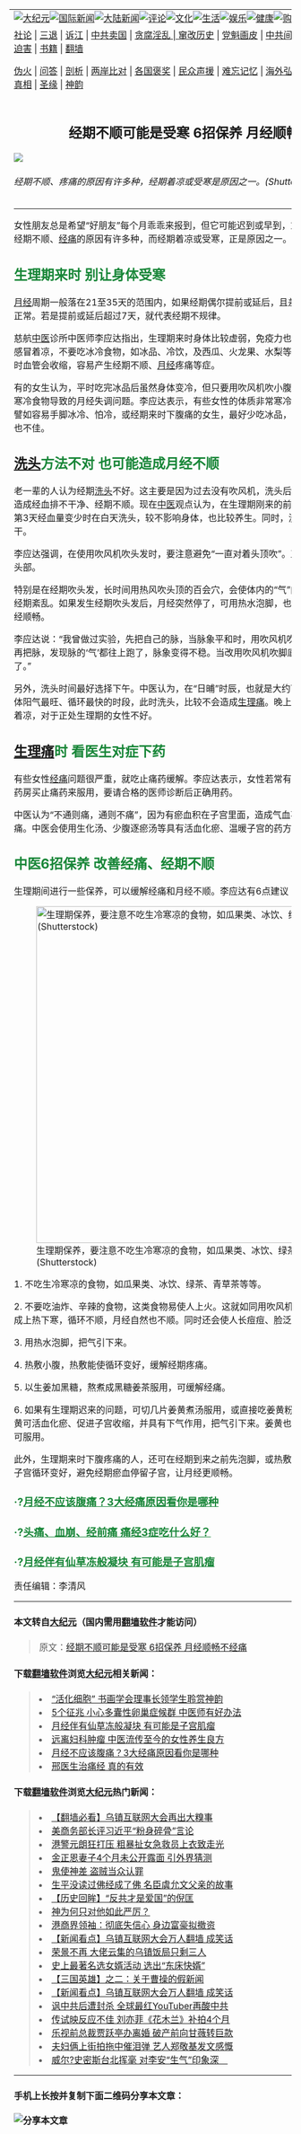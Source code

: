 <a name="1" id="1" target="_blank"></a><span id="1"></span>
<table border="0"><tr><td colspan="2" VALIGN=TOP><a href="https://github.com/brkypg2370/djy/blob/master/gb/nsc413.md#1"><img src="https://raw.githubusercontent.com/brkypg2370/www/master/t/djy/1.jpg" title="大纪元"></a><a href="https://github.com/brkypg2370/djy/blob/master/gb/n24hr.md#1"><img src="https://raw.githubusercontent.com/brkypg2370/www/master/t/djy/3.jpg" title="国际新闻"></a><a href="https://github.com/brkypg2370/djy/blob/master/gb/nsc413.md#1"><img src="https://raw.githubusercontent.com/brkypg2370/www/master/t/djy/4.jpg" title="大陆新闻"></a><a href="https://github.com/brkypg2370/djy/blob/master/gb/news392.md#1"><img src="https://raw.githubusercontent.com/brkypg2370/www/master/t/djy/5.jpg" title="评论"></a><a href="https://github.com/brkypg2370/djy/blob/master/gb/news2007.md#1"><img src="https://raw.githubusercontent.com/brkypg2370/www/master/t/djy/6.jpg" title="文化"></a><a href="https://github.com/brkypg2370/djy/blob/master/gb/news2008.md#1"><img src="https://raw.githubusercontent.com/brkypg2370/www/master/t/djy/7.jpg" title="生活"></a><a href="https://github.com/brkypg2370/djy/blob/master/gb/ncyule.md#1"><img src="https://raw.githubusercontent.com/brkypg2370/www/master/t/djy/8.jpg" title="娱乐"></a><a href="https://github.com/brkypg2370/djy/blob/master/gb/nsc1002.md#1"><img src="https://raw.githubusercontent.com/brkypg2370/www/master/t/djy/9.jpg" title="健康"><a href="https://www.youlucky.com"><img src="https://raw.githubusercontent.com/brkypg2370/www/master/t/djy/10.jpg" title="购物"></a><a href="https://www.supportepoch.org/donation?utm_medium=epochtimes&utm_source=referral&utm_campaign=donate_button_djyhomepage"><img src="https://raw.githubusercontent.com/brkypg2370/www/master/t/djy/12.jpg" title="捐款"></a></td></tr>
<tr><td colspan="2" VALIGN=TOP><a target="_blank" href="https://git.io/fjCRf">社论</a> | <a target="_blank" href="https://github.com/brkypg2370/djy/blob/master/gb/nf5657.md#1">三退</a> | <a target="_blank" href="https://github.com/brkypg2370/djy/blob/master/gb/nf6123.md#1">诉江</a> | <a target="_blank" href="https://github.com/brkypg2370/djy/blob/master/gb/nf1176117.md#1">中共卖国</a> | <a target="_blank" href="https://github.com/brkypg2370/djy/blob/master/gb/nf5773.md#1">贪腐淫乱 | <a target="_blank" href="https://github.com/brkypg2370/djy/blob/master/gb/nf1176115.md#1">窜改历史</a> | <a target="_blank" href="https://github.com/brkypg2370/djy/blob/master/gb/nf1176107.md#1">党魁画皮</a> | <a target="_blank" href="https://github.com/brkypg2370/djy/blob/master/gb/nf1320400.md#1">中共间谍</a> | <a target="_blank" href="https://github.com/brkypg2370/djy/blob/master/gb/nf1176114.md#1">破坏传统</a> | <a target="_blank" href="https://github.com/brkypg2370/djy/blob/master/gb/nf5287.md#1">恶贯满盈</a> | <a target="_blank" href="https://github.com/brkypg2370/djy/blob/master/gb/ncid278.md#1">人权</a> | <a target="_blank" href="https://github.com/brkypg2370/djy/blob/master/gb/nf1176111.md#1">迫害</a> | <a target="_blank" href="https://github.com/brkypg2370/djy/blob/master/gb/nf1235328.md#1">书籍</a> | <a target="_blank" href="https://github.com/brkypg2370/www/blob/master/README.md?zsrh#1">翻墙</a></p><p><a target="_blank" href="https://github.com/brkypg2370/djy/blob/master/gb/nf5562.md#1">伪火</a> | <a target="_blank" href="https://github.com/brkypg2370/djy/blob/master/gb/nf4378.md#1">问答</a> | <a target="_blank" href="https://github.com/brkypg2370/djy/blob/master/gb/nf5792.md#1">剖析</a> | <a target="_blank" href="https://github.com/brkypg2370/djy/blob/master/gb/nf5735.md#1">两岸比对</a> | <a target="_blank" href="https://github.com/brkypg2370/djy/blob/master/gb/nf6119.md#1">各国褒奖</a> | <a target="_blank" href="https://github.com/brkypg2370/djy/blob/master/gb/nf6120.md#1">民众声援</a> | <a target="_blank" href="https://github.com/brkypg2370/djy/blob/master/gb/nf1188594.md#1">难忘记忆</a> | <a target="_blank" href="https://github.com/brkypg2370/djy/blob/master/gb/nf3180.md#1">海外弘传</a> | <a target="_blank" href="https://github.com/brkypg2370/djy/blob/master/gb/nf5410.md#1">万人上访</a> | <a target="_blank" href="https://github.com/brkypg2370/ntdtv/blob/master/gb/prog1530_1.md#1">和平抗议</a> | <a target="_blank" href="https://github.com/brkypg2370/djy/blob/master/gb/nf4386.md#1">支持</a> | <a target="_blank" href="https://github.com/brkypg2370/djy/blob/master/gb/nf4389.md#1">真相</a> | <a target="_blank" href="https://github.com/brkypg2370/djy/blob/master/gb/nf5790.md#1">圣缘</a> | <a target="_blank" href="https://github.com/brkypg2370/djy/blob/master/gb/nf4786.md#1">神韵</a></td></tr>
<tr><td VALIGN=TOP width="626"><h2 align=center>经期不顺可能是受寒 6招保养 月经顺畅不经痛</h2>
<img src="http://i.epochtimes.com/assets/uploads/2019/10/15d002fca3b0a22b_ttl7dayjX2_shutterstock_680180806-600x400.jpg" />
<h6>经期不顺、疼痛的原因有许多种，经期着凉或受寒是原因之一。(Shutterstock)
</h6>
<hr>
<p>女性朋友总是希望“好朋友”每个月乖乖来报到，但它可能迟到或早到，或是让人疼痛不已。造成经期不顺、<a href="https://github.com/brkypg2370/djy/blob/master/gb/tag/%E7%BB%8F%E7%97%9B.md">经痛</a>的原因有许多种，而经期着凉或受寒，正是原因之一。</p>
<h2><span style="color: #188638;">生理期来时 别让身体受寒</span></h2>
<p><a href="https://github.com/brkypg2370/djy/blob/master/gb/tag/%E6%9C%88%E7%BB%8F.md">月经</a>周期一般落在21至35天的范围内，如果经期偶尔提前或延后，且差距都在一星期内，仍算正常。若是提前或延后超过7天，就代表经期不规律。</p>
<p>慈航<a href="https://github.com/brkypg2370/djy/blob/master/gb/tag/%E4%B8%AD%E5%8C%BB.md">中医</a>诊所中医师李应达指出，生理期来时身体比较虚弱，免疫力也比较差，所以要注意不要感冒着凉，不要吃冰冷食物，如冰品、冷饮，及西瓜、火龙果、水梨等寒性水果。因为身体受寒时血管会收缩，容易产生经期不顺、<a href="https://github.com/brkypg2370/djy/blob/master/gb/tag/%E6%9C%88%E7%BB%8F.md">月经</a>疼痛等症。</p>
<p>有的女生认为，平时吃完冰品后虽然身体变冷，但只要用吹风机吹小腹，温暖子宫，就能避免吃寒冷食物导致的月经失调问题。李应达表示，有些女性的体质非常寒冷，是要配合药物治疗的，譬如容易手脚冰冷、怕冷，或经期来时下腹痛的女生，最好少吃冰品，否则就算服用药物，疗效也不佳。</p>
<h2><span style="color: #188638;"><a href="https://github.com/brkypg2370/djy/blob/master/gb/tag/%E6%B4%97%E5%A4%B4.md">洗头</a>方法不对 也可能造成月经不顺</span></h2>
<p>老一辈的人认为经期<a href="https://github.com/brkypg2370/djy/blob/master/gb/tag/%E6%B4%97%E5%A4%B4.md">洗头</a>不好。这主要是因为过去没有吹风机，洗头后容易着凉，使血管收缩，造成经血排不干净、经期不顺。现在<a href="https://github.com/brkypg2370/djy/blob/master/gb/tag/%E4%B8%AD%E5%8C%BB.md">中医</a>观点认为，在生理期刚来的前2天，尽量避免洗头，等第3天经血量变少时在白天洗头，较不影响身体，也比较养生。同时，洗完头要迅速把头发吹干。</p>
<p>李应达强调，在使用吹风机吹头发时，要注意避免“一直对着头顶吹”。正确的方法是均匀吹整个头部。</p>
<p>特别是在经期吹头发，长时间用热风吹头顶的百会穴，会使体内的“气”向上走，可能造成之后的经期紊乱。如果发生经期吹头发后，月经突然停了，可用热水泡脚，也会使气血下行，从而使月经顺畅。</p>
<p>李应达说：“我曾做过实验，先把自己的脉，当脉象平和时，用吹风机吹头顶的百会穴1分钟后，再把脉，发现脉的‘气’都往上跑了，脉象变得不稳。当改用吹风机吹脚底时，发现脉的‘气’往下走了。”</p>
<p>另外，洗头时间最好选择下午。中医认为，在“日晡”时辰，也就是大约下午2点到5点时，这时人体阳气最旺、循环最快的时段，此时洗头，比较不会造成<a href="https://github.com/brkypg2370/djy/blob/master/gb/tag/%E7%94%9F%E7%90%86%E7%97%9B.md">生理痛</a>。晚上洗头，寒气较重，也容易着凉，对于正处生理期的女性不好。</p>
<h2><span style="color: #188638;"><a href="https://github.com/brkypg2370/djy/blob/master/gb/tag/%E7%94%9F%E7%90%86%E7%97%9B.md">生理痛</a>时 看医生对症下药</span></h2>
<p>有些女性<a href="https://github.com/brkypg2370/djy/blob/master/gb/tag/%E7%BB%8F%E7%97%9B.md">经痛</a>问题很严重，就吃止痛药缓解。李应达表示，女性若常有严重的经痛，不可自己到药房买止痛药来服用，要请合格的医师诊断后正确用药。</p>
<p>中医认为“不通则痛，通则不痛”，因为有瘀血积在子宫里面，造成气血不通，就会使下腹部疼痛。中医会使用生化汤、少腹逐瘀汤等具有活血化瘀、温暖子宫的药方来治疗。</p>
<h2><span style="color: #188638;">中医6招保养 改善经痛、经期不顺</span></h2>
<p>生理期间进行一些保养，可以缓解经痛和月经不顺。李应达有6点建议：</p>
<figure id="attachment_11605348" style="width: 600px" class="wp-caption aligncenter"><a href="http://i.epochtimes.com/assets/uploads/2019/10/15d0026900309ccf_ttl7daynHC_shutterstock_293811524.jpg"><img class="size-large wp-image-11605348" src="http://i.epochtimes.com/assets/uploads/2019/10/15d0026900309ccf_ttl7daynHC_shutterstock_293811524-600x400.jpg" alt="生理期保养，要注意不吃生冷寒凉的食物，如瓜果类、冰饮、绿茶、青草茶等等。(Shutterstock)" width="600" b="400" /></a><figcaption class="wp-caption-text">生理期保养，要注意不吃生冷寒凉的食物，如瓜果类、冰饮、绿茶、青草茶等等。(Shutterstock)</figcaption></figure>
<p>1. 不吃生冷寒凉的食物，如瓜果类、冰饮、绿茶、青草茶等等。</p>
<p>2. 不要吃油炸、辛辣的食物，这类食物易使人上火。这就如同用吹风机吹头顶，让气下不来，变成上热下寒，循环不顺，月经自然也不顺。同时还会使人长痘痘、脸泛红。</p>
<p>3. 用热水泡脚，把气引下来。</p>
<p>4. 热敷小腹，热敷能使循环变好，缓解经期疼痛。</p>
<p>5. 以生姜加黑糖，熬煮成黑糖姜茶服用，可缓解经痛。</p>
<p>6. 如果有生理期迟来的问题，可切几片姜黄煮汤服用，或直接吃姜黄粉，经期自然很快报到。姜黄可活血化瘀、促进子宫收缩，并具有下气作用，把气引下来。姜黄也是很平和的药材，一般人可服用。</p>
<p>此外，生理期来时下腹疼痛的人，还可在经期到来之前先泡脚，或热敷小腹，或喝黑糖姜茶，使子宫循环变好，避免经期瘀血停留子宫，让月经更顺畅。</p>
<h3><span style="color: #188638;">·?<a style="color: #188638;" href="https://github.com/brkypg2370/djy/blob/master/gb/18/12/13/n10908968.md" target="_blank" rel="noopener noreferrer">月经不应该腹痛？3大经痛原因看你是哪种</a></span></h3>
<h3><span style="color: #188638;">·?<a style="color: #188638;" href="https://github.com/brkypg2370/djy/blob/master/gb/17/2/15/n8814861.md" target="_blank" rel="noopener noreferrer">头痛、血崩、经前痛 痛经3症吃什么好？</a></span></h3>
<h3><span style="color: #188638;">·?<a style="color: #188638;" href="https://github.com/brkypg2370/djy/blob/master/gb/19/3/26/n11140989.md" target="_blank" rel="noopener noreferrer">月经伴有仙草冻般凝块 有可能是子宫肌瘤</a></span></h3>
<p>责任编辑：李清风</p>
<hr>

#### 本文转自<a href="http://www.epochtimes.com">大纪元</a>（国内需用<a href="https://git.io/JesJV">翻墙软件</a>才能访问）
> 原文：<a href="http://www.epochtimes.com/gb/19/10/22/n11605236.htm">经期不顺可能是受寒 6招保养 月经顺畅不经痛</a>
#### 下载<a href="https://git.io/JesJV">翻墙软件</a>浏览<a href="http://www.epochtimes.com">大纪元</a>相关新闻：
> <li><a href="http://www.epochtimes.com/gb/19/9/30/n11558251.htm">“活化细胞” 书画学会理事长领学生聆赏神韵</a></li>
> <li><a href="http://www.epochtimes.com/gb/19/9/16/n11525911.htm">5个征兆 小心多囊性卵巢症候群 中医师有好办法</a></li>
> <li><a href="http://www.epochtimes.com/gb/19/3/26/n11140989.htm">月经伴有仙草冻般凝块 有可能是子宫肌瘤</a></li>
> <li><a href="http://www.epochtimes.com/gb/19/2/8/n11032632.htm">远离妇科肿瘤 中医流传至今的女性养生良方</a></li>
> <li><a href="http://www.epochtimes.com/gb/18/12/13/n10908968.htm">月经不应该腹痛？3大经痛原因看你是哪种</a></li>
> <li><a href="http://www.epochtimes.com/gb/16/3/8/n4656914.htm">邢医生治痛经 真的有效</a></li>

#### 下载<a href="https://git.io/JesJV">翻墙软件</a>浏览<a href="http://www.epochtimes.com">大纪元</a>热门新闻：
> <li><a href="http://www.epochtimes.com/gb/19/10/22/n11603474.htm">【翻墙必看】乌镇互联网大会再出大糗事</a></li>
> <li><a href="http://www.epochtimes.com/gb/19/10/22/n11604326.htm">美商务部长评习近平“粉身碎骨”言论</a></li>
> <li><a href="http://www.epochtimes.com/gb/19/10/22/n11603891.htm">港警元朗狂打压 粗暴扯女急救员上衣致走光</a></li>
> <li><a href="http://www.epochtimes.com/gb/19/10/22/n11604050.htm">金正恩妻子4个月未公开露面 引外界猜测</a></li>
> <li><a href="http://www.epochtimes.com/gb/11/7/10/n3311274.htm">鬼使神差 盗贼当众认罪</a></li>
> <li><a href="http://www.epochtimes.com/gb/19/10/3/n11565683.htm">生平没读过佛经成了佛  名臣虞允文父亲的故事</a></li>
> <li><a href="http://www.epochtimes.com/gb/19/10/7/n11574432.htm">【历史回眸】“反共才是爱国”的倪匡</a></li>
> <li><a href="http://www.epochtimes.com/gb/19/10/16/n11592895.htm">神为何只对他如此严厉？</a></li>
> <li><a href="http://www.epochtimes.com/gb/19/10/21/n11603178.htm">港商界领袖：彻底失信心 身边富豪拟撤资</a></li>
> <li><a href="http://www.epochtimes.com/gb/19/10/21/n11602943.htm">【新闻看点】乌镇互联网大会万人翻墙 成笑话</a></li>
> <li><a href="http://www.epochtimes.com/gb/19/10/21/n11602827.htm">荣景不再 大佬云集的乌镇饭局只剩三人</a></li>
> <li><a href="http://www.epochtimes.com/gb/18/4/5/n10280145.htm">史上最著名选女婿活动 选出“东床快婿”</a></li>
> <li><a href="http://www.epochtimes.com/gb/19/10/23/n11606055.htm">【三国英雄】之二：关于曹操的假新闻</a></li>
> <li><a href="http://www.epochtimes.com/gb/19/10/21/n11602943.htm">【新闻看点】乌镇互联网大会万人翻墙 成笑话</a></li>
> <li><a href="http://www.epochtimes.com/gb/19/10/21/n11603285.htm">讽中共后遭封杀 全球最红YouTuber再酸中共</a></li>
> <li><a href="http://www.epochtimes.com/gb/19/10/20/n11601043.htm">传试映反应不佳 刘亦菲《花木兰》补拍4个月</a></li>
> <li><a href="http://www.epochtimes.com/gb/19/10/20/n11601116.htm">乐视前总裁贾跃亭办离婚 破产前向甘薇转巨款</a></li>
> <li><a href="http://www.epochtimes.com/gb/19/10/21/n11602914.htm">夫妇俩上街拍拖中催泪弹 艺人郑敬基发文感慨</a></li>
> <li><a href="http://www.epochtimes.com/gb/19/10/21/n11602458.htm">威尔?史密斯台北挥毫 对李安“生气”印象深　</a></li>
<hr>

#### 手机上长按并复制下面二维码分享本文章：<br><br><img src="http://www.hehaibao.com/qr/index.php?m=1&e=L&p=10&t=&d=https://github.com/brkypg2370/djy/blob/master/gb/19/10/22/n11605236.md%231" title="分享本文章"></td><td VALIGN=TOP><a href="https://github.com/brkypg2370/djy/blob/master/gb/16/1/21/n4622075.md?dfh#1" target="_blank"><img src="https://raw.githubusercontent.com/brkypg2370/djy/master/gb/300/wei-f1.jpg" title="中共的伪火骗局"  alt="中共的伪火骗局"></a><br><a href="https://github.com/brkypg2370/yh/blob/master/README.md?dfh#1" target="_blank"><img src="https://raw.githubusercontent.com/brkypg2370/djy/master/gb/300/yong-h.jpg" title="永恒的见证"  alt="永恒的见证"></a><br><a href="https://github.com/brkypg2370/djy/blob/master/gb/13/9/29/n3974789.md?dfh#1" target="_blank"><img src="https://raw.githubusercontent.com/brkypg2370/djy/master/gb/300/shang-lnz.jpg" title="善良女子被中共投男牢"  alt="善良女子被中共投男牢"></a><br><a href="https://github.com/brkypg2370/djy/blob/master/gb/16/3/16/n4663449.md?dfh#1" target="_blank"><img src="https://raw.githubusercontent.com/brkypg2370/djy/master/gb/300/huo-z3.jpg" title="警卫目击活摘器官"  alt="警卫目击活摘器官"></a><br><a href="https://github.com/brkypg2370/djy/blob/master/gb/16/8/7/n8177641.md?dfh#1" target="_blank"><img src="https://raw.githubusercontent.com/brkypg2370/djy/master/gb/300/huo-z4.jpg" title="证人描述活摘恐怖"  alt="证人描述活摘恐怖"></a><br><a href="https://github.com/brkypg2370/djy/blob/master/gb/10/4/19/n2881569.md?dfh#1" target="_blank"><img src="https://raw.githubusercontent.com/brkypg2370/djy/master/gb/300/huo-z1.jpg" title="揭开活摘器官黑幕"  alt="揭开活摘器官黑幕"></a><br><a href="https://github.com/brkypg2370/djy/blob/master/gb/10/11/7/n3077476.md?dfh#1" target="_blank"><img src="https://raw.githubusercontent.com/brkypg2370/djy/master/gb/300/ma-ks.jpg" title="马克思的成魔之路"  alt="马克思的成魔之路"></a><br><a href="https://github.com/brkypg2370/djy/blob/master/gb/14/6/9/n4173977.md?dfh#1" target="_blank"><img src="https://raw.githubusercontent.com/brkypg2370/djy/master/gb/300/chang-zs.jpg" title="藏字石 蕴天机"  alt="藏字石 蕴天机"></a><br><a href="https://github.com/brkypg2370/djy/blob/master/gb/18/5/10/n10381511.md?dfh#1" target="_blank"><img src="https://raw.githubusercontent.com/brkypg2370/djy/master/gb/300/st1.jpg" title="关注3亿人三退"  alt="关注3亿人三退"></a><br><a href="https://github.com/brkypg2370/djy/blob/master/gb/18/3/21/n10237682.md?dfh#1" target="_blank"><img src="https://raw.githubusercontent.com/brkypg2370/djy/master/gb/300/jie-t.jpg" title="解体中共复兴中华"  alt="解体中共复兴中华"></a><br><a href="https://github.com/brkypg2370/djy/blob/master/gb/9/2/9/n2422991.md?dfh#1" target="_blank"><img src="https://raw.githubusercontent.com/brkypg2370/djy/master/gb/300/gao-zs.jpg" title="中共迫害良心律师"  alt="中共迫害良心律师"></a><br><a href="https://github.com/brkypg2370/djy/blob/master/gb/18/12/9/n10900044.md?dfh#1" target="_blank"><img src="https://raw.githubusercontent.com/brkypg2370/djy/master/gb/300/sj1.jpg" title="303万人举报江泽民"  alt="303万人举报江泽民"></a><br><a href="https://github.com/brkypg2370/djy/blob/master/gb/18/8/28/n10672014.md?dfh#1" target="_blank"><img src="https://raw.githubusercontent.com/brkypg2370/djy/master/gb/300/sj2.jpg" title="这些官员为何起诉江泽民"  alt="这些官员为何起诉江泽民"></a><br><a href="https://github.com/brkypg2370/djy/blob/master/gb/8/12/18/n2367165.md?dfh#1" target="_blank"><img src="https://raw.githubusercontent.com/brkypg2370/djy/master/gb/300/liangan.jpg" title="海峡两岸的强烈对比"  alt="海峡两岸的强烈对比"></a><br><a href="https://github.com/brkypg2370/djy/blob/master/gb/15/5/5/n4427238.md?dfh#1" target="_blank"><img src="https://raw.githubusercontent.com/brkypg2370/djy/master/gb/300/jia-ndzl.jpg" title="加拿大总理的贺信"  alt="加拿大总理的贺信"></a><br><a href="https://github.com/brkypg2370/djy/blob/master/gb/11/6/17/n3289382.md?dfh#1" target="_blank"><img src="https://raw.githubusercontent.com/brkypg2370/djy/master/gb/300/xiao-wd.jpg" title="探寻真相兼听则明"  alt="探寻真相兼听则明"></a><br><a href="https://github.com/brkypg2370/djy/blob/master/gb/18/10/27/n10812623.md?dfh#1" target="_blank"><img src="https://raw.githubusercontent.com/brkypg2370/djy/master/gb/300/yindu.jpg" title="印度媒体报道东方"  alt="印度媒体报道东方"></a><br><a href="https://github.com/brkypg2370/djy/blob/master/gb/18/6/9/n10469652.md?dfh#1" target="_blank"><img src="https://raw.githubusercontent.com/brkypg2370/djy/master/gb/300/xie-j.jpg" title="不一样的海外校园"  alt="不一样的海外校园"></a><br><a href="https://github.com/brkypg2370/djy/blob/master/gb/7/4/5/n1669415.md?dfh#1" target="_blank"><img src="https://raw.githubusercontent.com/brkypg2370/djy/master/gb/300/li-up.jpg" title="从大师到徒弟的传奇"  alt="从大师到徒弟的传奇"></a><br><a href="https://github.com/brkypg2370/djy/blob/master/gb/17/5/26/n9191512.md?dfh#1" target="_blank"><img src="https://raw.githubusercontent.com/brkypg2370/djy/master/gb/300/zfl2.jpg" title="亿万人与东方一本奇书"  alt="亿万人与东方一本奇书"></a><br><a href="https://github.com/brkypg2370/djy/blob/master/gb/13/11/27/n4020290.md?dfh#1" target="_blank"><img src="https://raw.githubusercontent.com/brkypg2370/djy/master/gb/300/zhen-h.jpg" title="大陆见不到的震撼场面"  alt="大陆见不到的震撼场面"></a><br><a href="https://github.com/brkypg2370/djy/blob/master/gb/15/7/17/n4482910.md?dfh#1" target="_blank"><img src="https://raw.githubusercontent.com/brkypg2370/djy/master/gb/300/dalu-sk.jpg" title="人心向善 大陆当初盛况"  alt="人心向善 大陆当初盛况"></a><br><a href="https://github.com/brkypg2370/djy/blob/master/gb/9/10/15/n2689419.md?dfh#1" target="_blank"><img src="https://raw.githubusercontent.com/brkypg2370/djy/master/gb/300/zfl1.jpg" title="追寻真理 这书讲什么"  alt="追寻真理 这书讲什么"></a><br><a href="https://github.com/brkypg2370/www/blob/master/README.md?dfh#1" target="_blank"><img src="https://raw.githubusercontent.com/brkypg2370/djy/master/gb/300/fq1.jpg" title="下载免费翻墙软件"  alt="下载免费翻墙软件"></a><br></td></tr></table>
